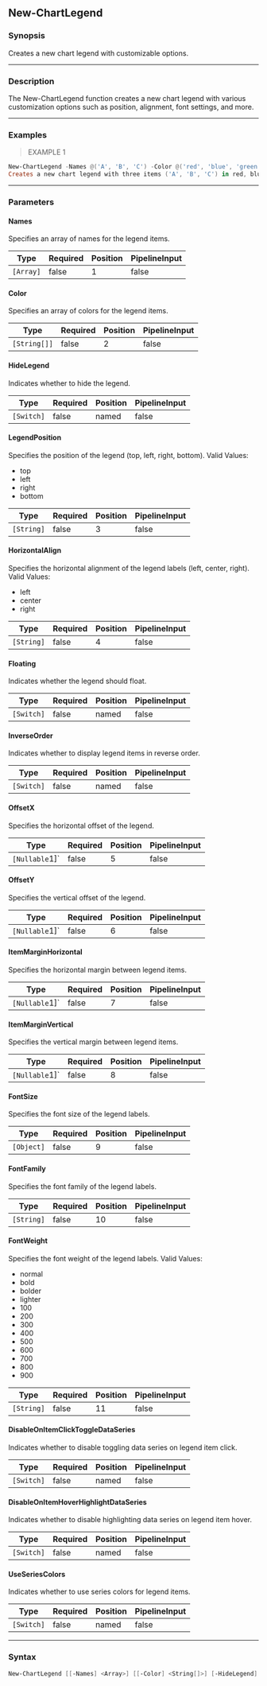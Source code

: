 New-ChartLegend
---------------

### Synopsis
Creates a new chart legend with customizable options.

---

### Description

The New-ChartLegend function creates a new chart legend with various customization options such as position, alignment, font settings, and more.

---

### Examples
> EXAMPLE 1

```PowerShell
New-ChartLegend -Names @('A', 'B', 'C') -Color @('red', 'blue', 'green') -LegendPosition 'top' -HorizontalAlign 'center' -FontSize 12
Creates a new chart legend with three items ('A', 'B', 'C') in red, blue, and green colors positioned at the top with center alignment and font size of 12.
```

---

### Parameters
#### **Names**
Specifies an array of names for the legend items.

|Type     |Required|Position|PipelineInput|
|---------|--------|--------|-------------|
|`[Array]`|false   |1       |false        |

#### **Color**
Specifies an array of colors for the legend items.

|Type        |Required|Position|PipelineInput|
|------------|--------|--------|-------------|
|`[String[]]`|false   |2       |false        |

#### **HideLegend**
Indicates whether to hide the legend.

|Type      |Required|Position|PipelineInput|
|----------|--------|--------|-------------|
|`[Switch]`|false   |named   |false        |

#### **LegendPosition**
Specifies the position of the legend (top, left, right, bottom).
Valid Values:

* top
* left
* right
* bottom

|Type      |Required|Position|PipelineInput|
|----------|--------|--------|-------------|
|`[String]`|false   |3       |false        |

#### **HorizontalAlign**
Specifies the horizontal alignment of the legend labels (left, center, right).
Valid Values:

* left
* center
* right

|Type      |Required|Position|PipelineInput|
|----------|--------|--------|-------------|
|`[String]`|false   |4       |false        |

#### **Floating**
Indicates whether the legend should float.

|Type      |Required|Position|PipelineInput|
|----------|--------|--------|-------------|
|`[Switch]`|false   |named   |false        |

#### **InverseOrder**
Indicates whether to display legend items in reverse order.

|Type      |Required|Position|PipelineInput|
|----------|--------|--------|-------------|
|`[Switch]`|false   |named   |false        |

#### **OffsetX**
Specifies the horizontal offset of the legend.

|Type          |Required|Position|PipelineInput|
|--------------|--------|--------|-------------|
|`[Nullable`1]`|false   |5       |false        |

#### **OffsetY**
Specifies the vertical offset of the legend.

|Type          |Required|Position|PipelineInput|
|--------------|--------|--------|-------------|
|`[Nullable`1]`|false   |6       |false        |

#### **ItemMarginHorizontal**
Specifies the horizontal margin between legend items.

|Type          |Required|Position|PipelineInput|
|--------------|--------|--------|-------------|
|`[Nullable`1]`|false   |7       |false        |

#### **ItemMarginVertical**
Specifies the vertical margin between legend items.

|Type          |Required|Position|PipelineInput|
|--------------|--------|--------|-------------|
|`[Nullable`1]`|false   |8       |false        |

#### **FontSize**
Specifies the font size of the legend labels.

|Type      |Required|Position|PipelineInput|
|----------|--------|--------|-------------|
|`[Object]`|false   |9       |false        |

#### **FontFamily**
Specifies the font family of the legend labels.

|Type      |Required|Position|PipelineInput|
|----------|--------|--------|-------------|
|`[String]`|false   |10      |false        |

#### **FontWeight**
Specifies the font weight of the legend labels.
Valid Values:

* normal
* bold
* bolder
* lighter
* 100
* 200
* 300
* 400
* 500
* 600
* 700
* 800
* 900

|Type      |Required|Position|PipelineInput|
|----------|--------|--------|-------------|
|`[String]`|false   |11      |false        |

#### **DisableOnItemClickToggleDataSeries**
Indicates whether to disable toggling data series on legend item click.

|Type      |Required|Position|PipelineInput|
|----------|--------|--------|-------------|
|`[Switch]`|false   |named   |false        |

#### **DisableOnItemHoverHighlightDataSeries**
Indicates whether to disable highlighting data series on legend item hover.

|Type      |Required|Position|PipelineInput|
|----------|--------|--------|-------------|
|`[Switch]`|false   |named   |false        |

#### **UseSeriesColors**
Indicates whether to use series colors for legend items.

|Type      |Required|Position|PipelineInput|
|----------|--------|--------|-------------|
|`[Switch]`|false   |named   |false        |

---

### Syntax
```PowerShell
New-ChartLegend [[-Names] <Array>] [[-Color] <String[]>] [-HideLegend] [[-LegendPosition] <String>] [[-HorizontalAlign] <String>] [-Floating] [-InverseOrder] [[-OffsetX] <Nullable`1>] [[-OffsetY] <Nullable`1>] [[-ItemMarginHorizontal] <Nullable`1>] [[-ItemMarginVertical] <Nullable`1>] [[-FontSize] <Object>] [[-FontFamily] <String>] [[-FontWeight] <String>] [-DisableOnItemClickToggleDataSeries] [-DisableOnItemHoverHighlightDataSeries] [-UseSeriesColors] [<CommonParameters>]
```
